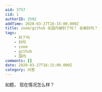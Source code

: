 ```yaml
---
aid: 3757
cid: 1
authorID: 2592
addTime: 2020-03-27T16:15:00.000Z
title: zoom/github 在国内被封了吗？ 会被封吗？
tags:
    - 封了吗
    - 封吗
    - zoom
    - github
    - 国内
comments: []
date: 2020-03-27T16:15:00.000Z
category: 问答
---
```


如题， 现在情况怎么样？
